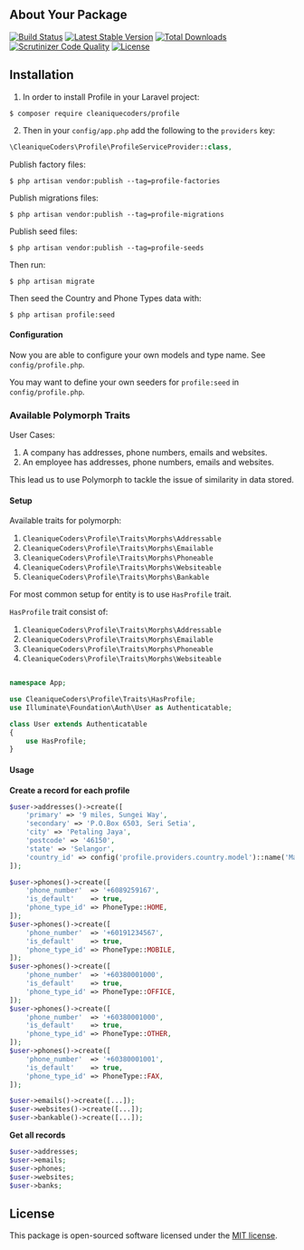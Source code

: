 ## About Your Package

[![Build Status](https://travis-ci.org/cleaniquecoders/profile.svg?branch=master)](https://travis-ci.org/cleaniquecoders/profile) [![Latest Stable Version](https://poser.pugx.org/cleaniquecoders/profile/v/stable)](https://packagist.org/packages/cleaniquecoders/profile) [![Total Downloads](https://poser.pugx.org/cleaniquecoders/profile/downloads)](https://packagist.org/packages/cleaniquecoders/profile) [![Scrutinizer Code Quality](https://scrutinizer-ci.com/g/cleaniquecoders/profile/badges/quality-score.png?b=master)](https://scrutinizer-ci.com/g/cleaniquecoders/profile/?branch=master) [![License](https://poser.pugx.org/cleaniquecoders/profile/license)](https://packagist.org/packages/cleaniquecoders/profile)

## Installation

1. In order to install Profile in your Laravel project:

```
$ composer require cleaniquecoders/profile
```

2. Then in your `config/app.php` add the following to the `providers` key:

```php
\CleaniqueCoders\Profile\ProfileServiceProvider::class,
```

Publish factory files:

```
$ php artisan vendor:publish --tag=profile-factories
```

Publish migrations files:

```
$ php artisan vendor:publish --tag=profile-migrations
```

Publish seed files:

```
$ php artisan vendor:publish --tag=profile-seeds
```

Then run:

```
$ php artisan migrate
```

Then seed the Country and Phone Types data with:

```
$ php artisan profile:seed
```

#### Configuration

Now you are able to configure your own models and type name. See `config/profile.php`.

You may want to define your own seeders for `profile:seed` in `config/profile.php`.

### Available Polymorph Traits

User Cases: 

1. A company has addresses, phone numbers, emails and websites.
2. An employee has addresses, phone numbers, emails and websites.

This lead us to use Polymorph to tackle the issue of similarity in data stored.

#### Setup

Available traits for polymorph:

1. `CleaniqueCoders\Profile\Traits\Morphs\Addressable`
2. `CleaniqueCoders\Profile\Traits\Morphs\Emailable`
3. `CleaniqueCoders\Profile\Traits\Morphs\Phoneable`
4. `CleaniqueCoders\Profile\Traits\Morphs\Websiteable`
5. `CleaniqueCoders\Profile\Traits\Morphs\Bankable`

For most common setup for entity is to use `HasProfile` trait.

`HasProfile` trait consist of:

1. `CleaniqueCoders\Profile\Traits\Morphs\Addressable`
2. `CleaniqueCoders\Profile\Traits\Morphs\Emailable`
3. `CleaniqueCoders\Profile\Traits\Morphs\Phoneable`
4. `CleaniqueCoders\Profile\Traits\Morphs\Websiteable`

```php

namespace App;

use CleaniqueCoders\Profile\Traits\HasProfile;
use Illuminate\Foundation\Auth\User as Authenticatable;

class User extends Authenticatable
{
	use HasProfile;
}
```

#### Usage

**Create a record for each profile**

```php
$user->addresses()->create([
	'primary' => '9 miles, Sungei Way',
	'secondary' => 'P.O.Box 6503, Seri Setia',
	'city' => 'Petaling Jaya',
	'postcode' => '46150',
	'state' => 'Selangor',
	'country_id' => config('profile.providers.country.model')::name('Malaysia')->first()->id
]);
```

```php 
$user->phones()->create([
    'phone_number'  => '+6089259167',
    'is_default'    => true,
    'phone_type_id' => PhoneType::HOME,
]);
$user->phones()->create([
    'phone_number'  => '+60191234567',
    'is_default'    => true,
    'phone_type_id' => PhoneType::MOBILE,
]);
$user->phones()->create([
    'phone_number'  => '+60380001000',
    'is_default'    => true,
    'phone_type_id' => PhoneType::OFFICE,
]);
$user->phones()->create([
    'phone_number'  => '+60380001000',
    'is_default'    => true,
    'phone_type_id' => PhoneType::OTHER,
]);
$user->phones()->create([
    'phone_number'  => '+60380001001',
    'is_default'    => true,
    'phone_type_id' => PhoneType::FAX,
]);
```

```php
$user->emails()->create([...]);
$user->websites()->create([...]);
$user->bankable()->create([...]);
```

**Get all records**

```php
$user->addresses;
$user->emails;
$user->phones;
$user->websites;
$user->banks;
```

## License

This package is open-sourced software licensed under the [MIT license](http://opensource.org/licenses/MIT).